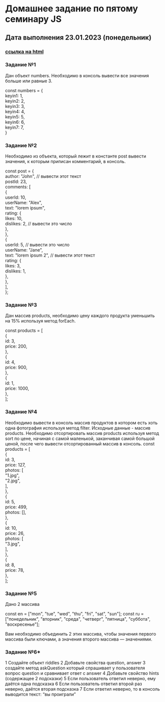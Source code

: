 # Домашнее задание по пятому семинару JS

## Дата выполнения 23.01.2023 (понедельник)



### [ссылка на html](https://olegsamy.github.io/5DZ_JS/index.html) 


### Задание №1

Дан объект numbers. Необходимо в консоль вывести все значения больше или равные 3.

const numbers = {<br>
keyin1: 1,<br>
keyin2: 2,<br>
keyin3: 3,<br>
keyin4: 4,<br>
keyin5: 5,<br>
keyin6: 6,<br>
keyin7: 7,<br>
}


### Задание №2

Необходимо из объекта, который лежит в константе post вывести значения, к
которым приписан комментарий, в консоль.

  const post = {<br>
    author: "John", // вывести этот текст<br>
    postId: 23,<br>
    comments: [<br>
      {<br>
        userId: 10,<br>
        userName: "Alex",<br>
        text: "lorem ipsum",<br>
        rating: {<br>
          likes: 10,<br>
          dislikes: 2, // вывести это число<br>
        },<br>
      },<br>
      {<br>
        userId: 5, // вывести это число<br>
        userName: "Jane",<br>
        text: "lorem ipsum 2", // вывести этот текст<br>
        rating: {<br>
          likes: 3,<br>
          dislikes: 1,<br>
        },<br>
      },<br>
    ],<br>
  };<br>


### Задание №3

Дан массив products, необходимо цену каждого продукта уменьшить на 15% используя
метод forEach.

  const products = [<br>
    {<br>
      id: 3,<br>
      price: 200,<br>
    },<br>
    {<br>
      id: 4,<br>
      price: 900,<br>
    },<br>
    {<br>
      id: 1,<br>
      price: 1000,<br>
    },<br>
  ];<br>



### Задание №4

Необходимо вывести в консоль массив продуктов в котором есть хоть одна фотография используя метод filter. Исходные данные - массив products.
Необходимо отсортировать массив products используя метод sort по цене, начиная с самой маленькой, заканчивая самой большой ценой, после чего вывести отсортированный массив в консоль.
const products = [<br>
    {<br>
      id: 3,<br>
      price: 127,<br>
      photos: [<br>
        "1.jpg",<br>
        "2.jpg",<br>
      ],<br>
    },<br>
    {<br>
      id: 5,<br>
      price: 499,<br>
      photos: [],<br>
    },<br>
    {<br>
      id: 10,<br>
      price: 26,<br>
      photos: [<br>
        "3.jpg",<br>
      ],<br>
    },<br>
    {<br>
      id: 8,<br>
      price: 78,<br>
    },<br>
  ];<br>

### Задание №5

Дано 2 массива

const en = ["mon", "tue", "wed", "thu", "fri", "sat", "sun"];
const ru = ["понедельник", "вторник", "среда", "четверг", "пятница", "суббота", "воскресенье"];

Вам необходимо объединить 2 этих массива, чтобы значения первого массива были ключами, а значения второго массива — значениями.

### Задание №6*

1 Создайте объект riddles
2 Добавьте свойства question, answer
3 создайте метод askQuestion который спрашивает у
пользователя вопрос question и сравнивает ответ с answer
4 Добавьте свойство hints (содержащее 2 подсказки)
5 Если пользователь ответил неверно, ему даётся одна
подсказка
6 Если пользователь ответил второй раз неверно, даётся
вторая подсказка
7 Если ответил неверно, то в консоль выводится текст: “вы
проиграли”
